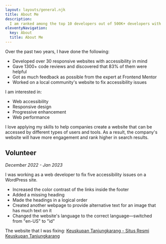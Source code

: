 ```yaml
---
layout: layouts/general.njk
title: About Me
description:
  I am ranked among the top 10 developers out of 500K+ developers with 30+ projects under my belt at Frontend Mentor.
eleventyNavigation:
  key: About
  title: About Me
---
```


Over the past two years, I have done the following:

- Developed over 30 responsive websites with accessibility in mind
- Gave 1300+ code reviews and discovered that 83% of them were helpful
- Got as much feedback as possible from the expert at Frontend Mentor
- Worked on a local community's website to fix accessibility issues

I am interested in:

- Web accessibility
- Responsive design
- Progressive enhancement
- Web performance

I love applying my skills to help companies create a website that can be accessed by different types of users and tools. As a result, the company's website will have more engagement and rank higher in search results.

## Volunteer

*December 2022 - Jan 2023*

I was working as a web developer to fix five accessibility issues on a WordPress site.

- Increased the color contrast of the links inside the footer
- Added a missing heading
- Made the headings in a logical order
- Created another webpage to provide alternative text for an image that has much text on it
- Changed the website's language to the correct language—switched from "en-US" to "id"

The website that I was fixing: [Keuskupan Tanjungkarang - Situs Resmi Keuskupan Tanjungkarang](https://keuskupantanjungkarang.org/)

